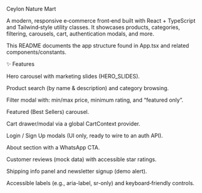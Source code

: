Ceylon Nature Mart

A modern, responsive e‑commerce front‑end built with React + TypeScript and Tailwind‑style utility classes. It showcases products, categories, filtering, carousels, cart, authentication modals, and more.

This README documents the app structure found in App.tsx and related components/constants.

✨ Features

Hero carousel with marketing slides (HERO_SLIDES).

Product search (by name & description) and category browsing.

Filter modal with: min/max price, minimum rating, and “featured only”.

Featured (Best Sellers) carousel.

Cart drawer/modal via a global CartContext provider.

Login / Sign Up modals (UI only, ready to wire to an auth API).

About section with a WhatsApp CTA.

Customer reviews (mock data) with accessible star ratings.

Shipping info panel and newsletter signup (demo alert).

Accessible labels (e.g., aria-label, sr-only) and keyboard‑friendly controls.
